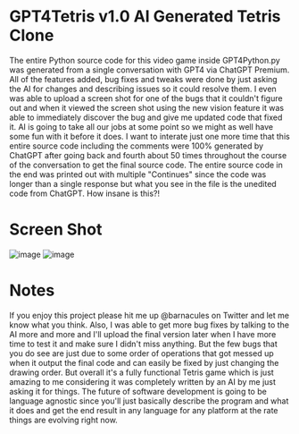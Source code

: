 # GPT4Tetris v1.0 AI Generated Tetris Clone
The entire Python source code for this video game inside GPT4Python.py was generated from a single conversation with GPT4 via ChatGPT Premium. All of the features added, bug fixes and tweaks were done by just asking the AI for changes and describing issues so it could resolve them. I even was able to upload a screen shot for one of the bugs that it couldn't figure out and when it viewed the screen shot using the new vision feature it was able to immediately discover the bug and give me updated code that fixed it. AI is going to take all our jobs at some point so we might as well have some fun with it before it does. I want to interate just one more time that this entire source code including the comments were 100% generated by ChatGPT after going back and fourth about 50 times throughout the course of the conversation to get the final source code. The entire source code in the end was printed out with multiple "Continues" since the code was longer than a single response but what you see in the file is the unedited code from ChatGPT. How insane is this?!

# Screen Shot
![image](https://github.com/Barnacules/GPT4Tetris/assets/8484226/f74bff60-6d41-4611-ae0e-3da5bdf1cb6e) ![image](https://github.com/Barnacules/GPT4Tetris/assets/8484226/5de390f5-1c73-4d47-9369-f37c06e53969)

# Notes
If you enjoy this project please hit me up @barnacules on Twitter and let me know what you think. Also, I was able to get more bug fixes by talking to the AI more and more and I'll upload the final version later when I have more time to test it and make sure I didn't miss anything. But the few bugs that you do see are just due to some order of operations that got messed up when it output the final code and can easily be fixed by just changing the drawing order. But overall it's a fully functional Tetris game which is just amazing to me considering it was completely written by an AI by me just asking it for things. The future of software development is going to be language agnostic since you'll just basically describe the program and what it does and get the end result in any language for any platform at the rate things are evolving right now. 
